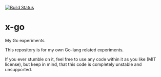 [![Build Status](https://travis-ci.org/nikolay-turpitko/x-go.svg?branch=master)](https://travis-ci.org/nikolay-turpitko/x-go)

# x-go
My Go experiments

This repository is for my own Go-lang related experiments.

If you ever stumble on it, feel free to use any code within it as you like
(MIT license), but keep in mind, that this code is completely unstable and
unsupported.
